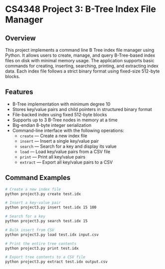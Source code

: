 # CS4348 Project 3: B-Tree Index File Manager

## Overview
This project implements a command line B Tree index file manager using Python. It allows users to create, manage, and query B-Tree-based index files on disk with minimal memory usage. The application supports basic commands for creating, inserting, searching, printing, and extracting index data. Each index file follows a strict binary format using fixed-size 512-byte blocks.

## Features
- B-Tree implementation with minimum degree 10
- Stores key/value pairs and child pointers in structured binary format
- File-backed index using fixed 512-byte blocks
- Supports up to 3 B-Tree nodes in memory at a time
- Big-endian 8-byte integer serialization
- Command-line interface with the following operations:
  - `create` — Create a new index file
  - `insert` — Insert a single key/value pair
  - `search` — Search for a key and display its value
  - `load` — Load key/value pairs from a CSV file
  - `print` — Print all key/value pairs
  - `extract` — Export all key/value pairs to a CSV

## Command Examples

```bash
# Create a new index file
python project3.py create test.idx

# Insert a key-value pair
python project3.py insert test.idx 15 100

# Search for a key
python project3.py search test.idx 15

# Bulk insert from CSV
python project3.py load test.idx input.csv

# Print the entire tree contents
python project3.py print test.idx

# Export tree contents to a CSV file
python project3.py extract test.idx output.csv
